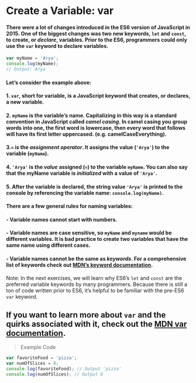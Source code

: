 # Create a Variable: var

#### There were a lot of changes introduced in the ES6 version of JavaScript in 2015. One of the biggest changes was two new keywords, `let` and `const`, to create, or *declare*, variables. Prior to the ES6, programmers could only use the `var` keyword to declare variables.
```js
var myName = 'Arya';
console.log(myName);
// Output: Arya
```
#### Let’s consider the example above:

#### 1. `var`, short for variable, is a JavaScript keyword that creates, or declares, a new variable.
#### 2. `myName` is the variable’s name. Capitalizing in this way is a standard convention in JavaScript called *camel casing*. In camel casing you group words into one, the first word is lowercase, then every word that follows will have its first letter uppercased. (e.g. camelCaseEverything).
#### 3.`=` is the *assignment operator*. It assigns the value (`'Arya'`) to the variable (`myName`).
#### 4. `'Arya'` is the *value* assigned (`=`) to the variable `myName`. You can also say that the myName variable is *initialized* with a value of `'Arya'`.
#### 5. After the variable is declared, the string value `'Arya'` is printed to the console by referencing the variable name: `console.log(myName)`.

#### There are a few general rules for naming variables:

#### - Variable names cannot start with numbers.
#### - Variable names are case sensitive, so `myName` and `myname` would be different variables. It is bad practice to create two variables that have the same name using different cases.
#### - Variable names cannot be the same as *keywords*. For a comprehensive list of keywords check out [MDN’s keyword documentation](https://developer.mozilla.org/en-US/docs/Web/JavaScript/Reference/Lexical_grammar#Keywords).
Note: In the next exercises, we will learn why ES6’s `let` and `const` are the preferred variable keywords by many programmers. Because there is still a ton of code written prior to ES6, it’s helpful to be familiar with the pre-ES6 `var` keyword.

If you want to learn more about `var` and the quirks associated with it, check out the [MDN var documentation](https://developer.mozilla.org/en-US/docs/Web/JavaScript/Reference/Statements/var).
---
> Example Code
```js
var favoriteFood = 'pizza';
var numOfSlices = 8;
console.log(favoriteFood); // Output 'pizza'
console.log(numOfSlices); // Output 8
```